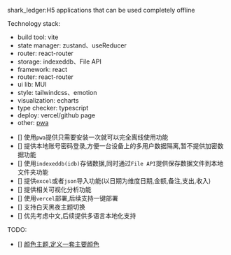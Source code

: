 
shark_ledger:H5 applications that can be used completely offline

Technology stack: 
+ build tool: vite  
+ state manager: zustand、useReducer
+ router: react-router
+ storage: indexeddb、File API
+ framework: react
+ router: react-router 
+ ui lib: MUI 
+ style: tailwindcss、emotion
+ visualization: echarts 
+ type checker: typescript 
+ deploy: vercel/github page
+ other: [pwa](https://vite-pwa-org.netlify.app/guide/#scaffolding-your-first-vite-pwa-project)

- [] 使用`pwa`提供只需要安装一次就可以完全离线使用功能
- [] 提供本地账号密码登录,方便一台设备上的多用户数据隔离,暂不提供加密数据功能
- [] 使用`indexeddb(idb)`存储数据,同时通过`File API`提供保存数据文件到本地文件夹功能
- [] 提供`excel`或者`json`导入功能(以日期为维度日期,金额,备注,支出,收入)
- [] 提供相关可视化分析功能
- [] 使用`vercel`部署,后续支持一键部署
- [] 支持白天黑夜主题切换
- [] 优先考虑中文,后续提供多语言本地化支持

TODO:
- [] [颜色主题,定义一套主要颜色](https://mui.com/material-ui/customization/color/)